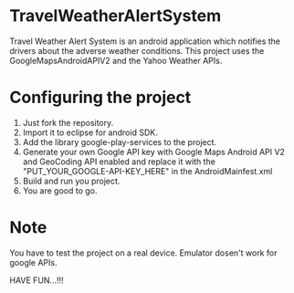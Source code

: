 TravelWeatherAlertSystem
========================

Travel Weather Alert System is an android application which notifies the drivers about the adverse weather conditions. This project uses the GoogleMapsAndroidAPIV2 and the Yahoo Weather APIs.

Configuring the project
=====================================
1. Just fork the repository.
2. Import it to eclipse for android SDK.
3. Add the library google-play-services to the project. 
4. Generate your own Google API key with Google Maps Android API V2 and GeoCoding API enabled and replace it with the "PUT_YOUR_GOOGLE-API-KEY_HERE" in the AndroidMainfest.xml
5. Build and run you project.
5. You are good to go.

**Note**
========
You have to test the project on a real device. Emulator dosen't work for google APIs.


HAVE FUN...!!!
